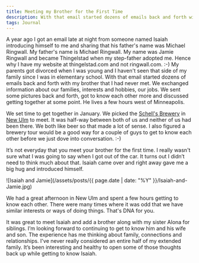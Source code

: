 ```yaml
---
title: Meeting my Brother for the First Time
description: With that email started dozens of emails back and forth with my brother that I had never met.
tags: Journal
---
```


A year ago I got an email late at night from someone named Isaiah introducing himself to me and sharing that his father's name was Michael Ringwall. My father's name is Michael Ringwall. My name was Jamie Ringwall and became Thingelstad when my step-father adopted me. Hence why I have my website at thingelstad.com and not ringwall.com. :-) My parents got divorced when I was young and I haven't seen that side of my family since I was in elementary school.
With that email started dozens of emails back and forth with my brother that I had never met. We exchanged information about our families, interests and hobbies, our jobs. We sent some pictures back and forth, got to know each other more and discussed getting together at some point. He lives a few hours west of Minneapolis.

We set time to get together in January. We picked the [Schell's Brewery](http://schellsbrewery.com) in [New Ulm](http://www.newulm.com) to meet. It was half-way between both of us and neither of us had been there. We both like beer so that made a lot of sense. I also figured a brewery tour would be a good way for a couple of guys to get to know each other before we just dove into conversation. :-)

It’s not everyday that you meet your brother for the first time. I really wasn't sure what I was going to say when I got out of the car. It turns out I didn’t need to think much about that. Isaiah came over and right away gave me a big hug and introduced himself.

![Isaiah and Jamie](/assets/posts/{{ page.date | date: "%Y" }}/Isaiah-and-Jamie.jpg)

We had a great afternoon in New Ulm and spent a few hours getting to know each other. There were many times where it was odd that we have similar interests or ways of doing things. That's DNA for you.

It was great to meet Isaiah and add a brother along with my sister Alona for siblings. I’m looking forward to continuing to get to know him and his wife and son. The experience has me thinking about family, connections and relationships. I've never really considered an entire half of my extended family. It’s been interesting and healthy to open some of those thoughts back up while getting to know Isaiah.
